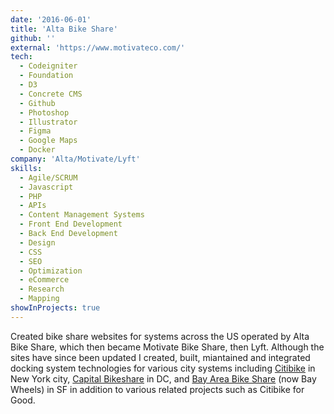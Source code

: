 ```yaml
---
date: '2016-06-01'
title: 'Alta Bike Share'
github: ''
external: 'https://www.motivateco.com/'
tech:
  - Codeigniter
  - Foundation
  - D3
  - Concrete CMS
  - Github
  - Photoshop
  - Illustrator
  - Figma
  - Google Maps
  - Docker
company: 'Alta/Motivate/Lyft'
skills:
  - Agile/SCRUM
  - Javascript
  - PHP
  - APIs
  - Content Management Systems
  - Front End Development
  - Back End Development
  - Design
  - CSS
  - SEO
  - Optimization
  - eCommerce
  - Research
  - Mapping
showInProjects: true
---
```


Created bike share websites for systems across the US operated by Alta Bike Share, which then became Motivate Bike Share, then Lyft. Although the sites have since been updated I created, built, miantained and integrated docking system technologies for various city systems including [Citibike](https://www.citibikenyc.com/) in New York city, [Capital Bikeshare](https://www.capitalbikeshare.com/) in DC, and [Bay Area Bike Share](https://www.lyft.com/bikes/bay-wheels) (now Bay Wheels) in SF in addition to various related projects such as Citibike for Good.

